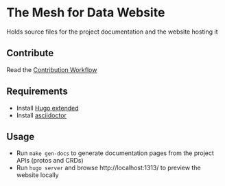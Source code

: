 # The Mesh for Data Website

Holds source files for the project documentation and the website hosting it

## Contribute 

Read the [Contribution Workflow](https://ibm.github.io/the-mesh-for-data/contribute/documentation/workflow/)

## Requirements

- Install [Hugo extended](https://gohugo.io/getting-started/installing/)
- Install [asciidoctor](https://asciidoctor.org/docs/install-toolchain/) 

## Usage

- Run `make gen-docs` to generate documentation pages from the project APIs (protos and CRDs)
- Run `hugo server` and browse http://localhost:1313/ to preview the website locally

